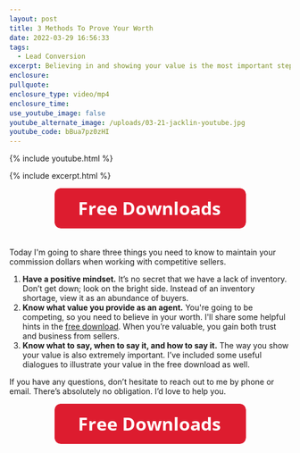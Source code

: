```yaml
---
layout: post
title: 3 Methods To Prove Your Worth
date: 2022-03-29 16:56:33
tags:
  - Lead Conversion
excerpt: Believing in and showing your value is the most important step.
enclosure:
pullquote:
enclosure_type: video/mp4
enclosure_time:
use_youtube_image: false
youtube_alternate_image: /uploads/03-21-jacklin-youtube.jpg
youtube_code: bBua7pz0zHI
---
```

{% include youtube.html %}

{% include excerpt.html %}

<center><a target="_blank" rel="noopener" href="https://join.gochicagolandhomes.com/ask/b38fabffcdb05352b7731a15f2eb2433"><img width="343" height="72" src="uploads/FreeDownloadsButton-343.png" /></a></center>

<center>&nbsp;</center>

Today I'm going to share three things you need to know to maintain your commission dollars when working with competitive sellers.

1. **Have a positive mindset.** It’s no secret that we have a lack of inventory. Don’t get down; look on the bright side. Instead of an inventory shortage, view it as an abundance of buyers.
2. **Know what value you provide as an agent.** You're going to be competing, so you need to believe in your worth. I'll share some helpful hints in the [free download](https://drive.google.com/file/d/1wa628QIYaTvhNT_pgFkFkarfNHLMRz8f/view). When you’re valuable, you gain both trust and business from sellers.
3. **Know what to say, when to say it, and how to say it.** The way you show your value is also extremely important. I’ve included some useful dialogues to illustrate your value in the free download as well.

If you have any questions, don’t hesitate to reach out to me by phone or email. There’s absolutely no obligation. I’d love to help you.

<center><a target="_blank" rel="noopener" href="https://join.gochicagolandhomes.com/ask/b38fabffcdb05352b7731a15f2eb2433"><img width="343" height="72" src="uploads/FreeDownloadsButton-343.png" /></a></center>
